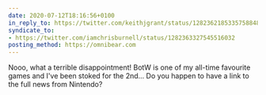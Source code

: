```yaml
---
date: 2020-07-12T18:16:56+0100
in_reply_to: https://twitter.com/keithjgrant/status/1282362185335758848
syndicate_to:
- https://twitter.com/iamchrisburnell/status/1282363327545516032
posting_method: https://omnibear.com
---
```


Nooo, what a terrible disappointment! BotW is one of my all-time favourite games and I've been stoked for the 2nd… Do you happen to have a link to the full news from Nintendo?
